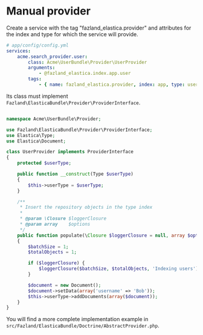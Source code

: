 Manual provider
===============

Create a service with the tag "fazland_elastica.provider" and attributes for the
index and type for which the service will provide.

```yaml
# app/config/config.yml
services:
    acme.search_provider.user:
        class: Acme\UserBundle\Provider\UserProvider
        arguments:
            - @fazland_elastica.index.app.user
        tags:
            - { name: fazland_elastica.provider, index: app, type: user }
```

Its class must implement `Fazland\ElasticaBundle\Provider\ProviderInterface`.

```php

namespace Acme\UserBundle\Provider;

use Fazland\ElasticaBundle\Provider\ProviderInterface;
use Elastica\Type;
use Elastica\Document;

class UserProvider implements ProviderInterface
{
    protected $userType;

    public function __construct(Type $userType)
    {
        $this->userType = $userType;
    }

    /**
     * Insert the repository objects in the type index
     *
     * @param \Closure $loggerClosure
     * @param array    $options
     */
    public function populate(\Closure $loggerClosure = null, array $options = array())
    {
        $batchSize = 1;
        $totalObjects = 1;

        if ($loggerClosure) {
            $loggerClosure($batchSize, $totalObjects, 'Indexing users');
        }

        $document = new Document();
        $document->setData(array('username' => 'Bob'));
        $this->userType->addDocuments(array($document));
    }
}
```

You will find a more complete implementation example in `src/Fazland/ElasticaBundle/Doctrine/AbstractProvider.php`.
